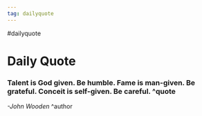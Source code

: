 ```yaml
---
tag: dailyquote
---
```


#dailyquote

# Daily Quote

### Talent is God given. Be humble. Fame is man-given. Be grateful. Conceit is self-given. Be careful. ^quote
*-John Wooden* ^author
